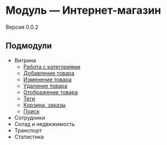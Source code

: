 # Модуль &mdash; Интернет-магазин

Версия 0.0.2

## Подмодули
- Витрина
	- [Работа с категориями](#categories)
	- [Добавление товара](#add)
	- [Изменение товара](#edit)
	- [Удаление товара](#delete)
	- [Отображение товара](#select)
	- [Теги](#tags)
	- [Корзина, заказы](#orders)
	- [Поиск](#search)
- Сотрудники
- Склад и недвижимость
- Транспорт
- Статистика